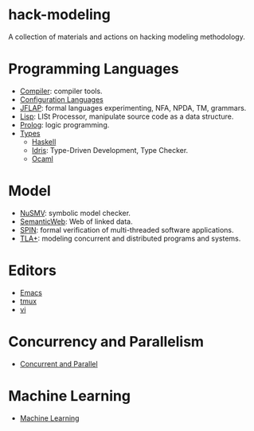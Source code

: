 # hack-modeling
A collection of materials and actions on hacking modeling methodology.

# Programming Languages
* [Compiler](./pl/Compiler/README.md): compiler tools.
* [Configuration Languages](./pl/Configuration%20Languages.md)
* [JFLAP](./pl/JFLAP/README.md): formal languages experimenting, NFA, NPDA, TM, grammars.
* [Lisp](./pl/Lisp/README.md): LISt Processor, manipulate source code as a data structure.
* [Prolog](./pl/Prolog/README.md): logic programming.
* [Types](./pl/Types/Types.md)
  - [Haskell](./pl/Types/Haskell/Haskell.md)
  - [Idris](./pl/Types/Idris/Idris.md): Type-Driven Development, Type Checker.
  - [Ocaml](./pl/Types/OCaml/OCaml.md)

# Model
* [NuSMV](./model/NuSMV/README.md): symbolic model checker.
* [SemanticWeb](./model/SemanticWeb/README.md): Web of linked data.
* [SPIN](./model/SPIN/README.md): formal verification of multi-threaded software applications.
* [TLA+](./model/TLAplus/README.md): modeling concurrent and distributed programs and systems.

# Editors
* [Emacs](./editor/emacs/emacs.md)
* [tmux](./editor/tmux/tmux.md)
* [vi](./editor/vi/vi.md)

# Concurrency and Parallelism
* [Concurrent and Parallel](./cp/Concurrent_Parallel.md) 

# Machine Learning
* [Machine Learning](./ml/MachineLearning.md)
